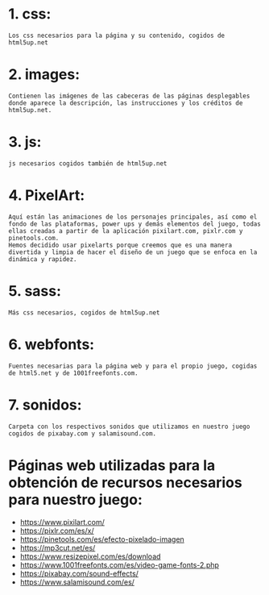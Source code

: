 
# 1. css:
    Los css necesarios para la página y su contenido, cogidos de html5up.net


# 2. images:
    Contienen las imágenes de las cabeceras de las páginas desplegables donde aparece la descripción, las instrucciones y los créditos de html5up.net.

# 3. js:
    js necesarios cogidos también de html5up.net

# 4. PixelArt:
    Aquí están las animaciones de los personajes principales, así como el fondo de las plataformas, power ups y demás elementos del juego, todas ellas creadas a partir de la aplicación pixilart.com, pixlr.com y pinetools.com.
    Hemos decidido usar pixelarts porque creemos que es una manera divertida y limpia de hacer el diseño de un juego que se enfoca en la dinámica y rapidez.

# 5. sass:
    Más css necesarios, cogidos de html5up.net

# 6. webfonts:
    Fuentes necesarias para la página web y para el propio juego, cogidas de html5.net y de 1001freefonts.com.

# 7. sonidos:
    Carpeta con los respectivos sonidos que utilizamos en nuestro juego cogidos de pixabay.com y salamisound.com.

# Páginas web utilizadas para la obtención de recursos necesarios para nuestro juego:
* https://www.pixilart.com/
* https://pixlr.com/es/x/
* https://pinetools.com/es/efecto-pixelado-imagen
* https://mp3cut.net/es/
* https://www.resizepixel.com/es/download
* https://www.1001freefonts.com/es/video-game-fonts-2.php
* https://pixabay.com/sound-effects/
* https://www.salamisound.com/es/
    